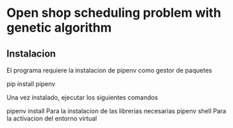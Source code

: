 # Open shop scheduling problem with genetic algorithm

## Instalacion
 El programa requiere la instalacion de pipenv como gestor de paquetes

 pip install pipenv

 Una vez instalado, ejecutar los siguientes comandos

 pipenv install  Para la instalacion de las librerias necesarias
 pipenv shell	Para la activacion del entorno virtual 

